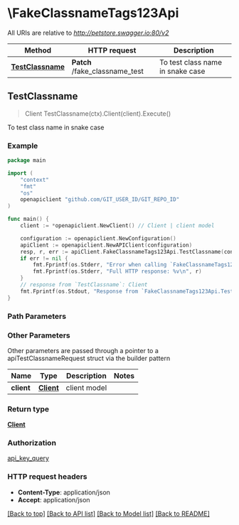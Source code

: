 # \FakeClassnameTags123Api

All URIs are relative to *http://petstore.swagger.io:80/v2*

Method | HTTP request | Description
------------- | ------------- | -------------
[**TestClassname**](FakeClassnameTags123Api.md#TestClassname) | **Patch** /fake_classname_test | To test class name in snake case



## TestClassname

> Client TestClassname(ctx).Client(client).Execute()

To test class name in snake case



### Example

```go
package main

import (
    "context"
    "fmt"
    "os"
    openapiclient "github.com/GIT_USER_ID/GIT_REPO_ID"
)

func main() {
    client := *openapiclient.NewClient() // Client | client model

    configuration := openapiclient.NewConfiguration()
    apiClient := openapiclient.NewAPIClient(configuration)
    resp, r, err := apiClient.FakeClassnameTags123Api.TestClassname(context.Background()).Client(client).Execute()
    if err != nil {
        fmt.Fprintf(os.Stderr, "Error when calling `FakeClassnameTags123Api.TestClassname``: %v\n", err)
        fmt.Fprintf(os.Stderr, "Full HTTP response: %v\n", r)
    }
    // response from `TestClassname`: Client
    fmt.Fprintf(os.Stdout, "Response from `FakeClassnameTags123Api.TestClassname`: %v\n", resp)
}
```

### Path Parameters



### Other Parameters

Other parameters are passed through a pointer to a apiTestClassnameRequest struct via the builder pattern


Name | Type | Description  | Notes
------------- | ------------- | ------------- | -------------
 **client** | [**Client**](Client.md) | client model | 

### Return type

[**Client**](Client.md)

### Authorization

[api_key_query](../README.md#api_key_query)

### HTTP request headers

- **Content-Type**: application/json
- **Accept**: application/json

[[Back to top]](#) [[Back to API list]](../README.md#documentation-for-api-endpoints)
[[Back to Model list]](../README.md#documentation-for-models)
[[Back to README]](../README.md)

